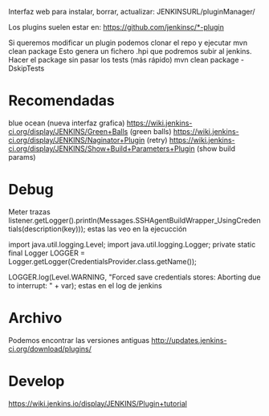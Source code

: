 Interfaz web para instalar, borrar, actualizar:
JENKINSURL/pluginManager/



Los plugins suelen estar en:
https://github.com/jenkinsc/*-plugin


Si queremos modificar un plugin podemos clonar el repo y ejecutar
mvn clean package
Esto genera un fichero .hpi que podremos subir al jenkins.
Hacer el package sin pasar los tests (más rápido)
mvn clean package -DskipTests


# Recomendadas
blue ocean (nueva interfaz grafica)
https://wiki.jenkins-ci.org/display/JENKINS/Green+Balls (green balls)
https://wiki.jenkins-ci.org/display/JENKINS/Naginator+Plugin (retry)
https://wiki.jenkins-ci.org/display/JENKINS/Show+Build+Parameters+Plugin (show build params)


# Debug
Meter trazas
listener.getLogger().println(Messages.SSHAgentBuildWrapper_UsingCredentials(description(key)));
  estas las veo en la ejecucción

import java.util.logging.Level;
import java.util.logging.Logger;
private static final Logger LOGGER = Logger.getLogger(CredentialsProvider.class.getName());

LOGGER.log(Level.WARNING, "Forced save credentials stores: Aborting due to interrupt: " + var);
  estas en el log de jenkins




# Archivo
Podemos encontrar las versiones antiguas
http://updates.jenkins-ci.org/download/plugins/



# Develop
https://wiki.jenkins.io/display/JENKINS/Plugin+tutorial
